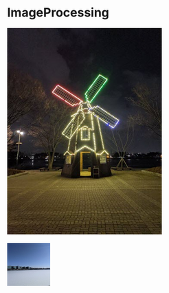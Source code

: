 # ImageProcessing


<img src='images/picture01.jpg'> </img>
<br><br>
<img src='images/picture02.jpg' width=100 height=100> </img>
